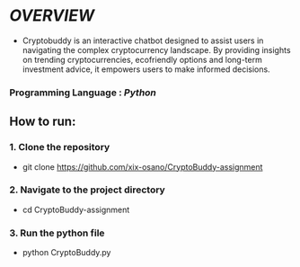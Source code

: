 # *OVERVIEW*
* Cryptobuddy is an interactive chatbot designed to assist users in navigating the complex cryptocurrency landscape. By providing insights on trending cryptocurrencies, ecofriendly options and long-term investment advice, it empowers users to make informed decisions.

### Programming Language : *Python*

## How to run:
### 1. Clone the repository
* git clone https://github.com/xix-osano/CryptoBuddy-assignment

### 2. Navigate to the project directory
* cd CryptoBuddy-assignment

### 3. Run the python file
* python CryptoBuddy.py
